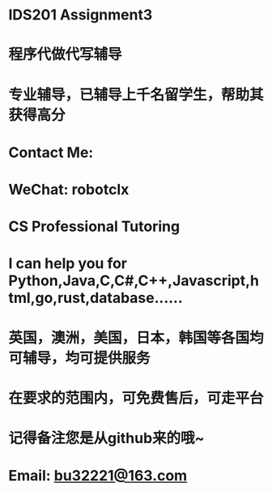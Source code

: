 # IDS201 Assignment3

# 程序代做代写辅导

# 专业辅导，已辅导上千名留学生，帮助其获得高分

# Contact Me:

# WeChat: robotclx

# CS Professional Tutoring

# I can help you for Python,Java,C,C#,C++,Javascript,html,go,rust,database......

# 英国，澳洲，美国，日本，韩国等各国均可辅导，均可提供服务

# 在要求的范围内，可免费售后，可走平台

# 记得备注您是从github来的哦~

# Email: bu32221@163.com

